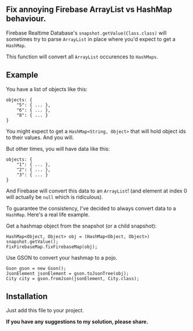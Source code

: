 ## Fix annoying Firebase ArrayList vs HashMap behaviour.

Firebase Realtime Database's `snapshot.getValue(Class.class)` will sometimes try to parse `ArrayList` in place where you'd expect to get a `HashMap`.

This function will convert all `ArrayList` occurences to `HashMaps`.

## Example

You have a list of objects like this:

    objects: {
        "5": { ... },
        "6": { ... },
        "8": { ... }
    }
   
You might expect to get a `HashMap<String, Object>` that will hold object ids to their values.
And you will.
    
But other times, you will have data like this:
    
    objects: {
        "1": { ... },
        "2": { ... },
        "3": { ... }
    }
    
And Firebase will convert this data to an `ArrayList`! (and element at index 0 will actually be `null` which is ridiculous).

To guarantee the consistency, I've decided to always convert data to a `HashMap`. Here's a real life example.

Get a hashmap object from the snapshot (or a child snapshot):

    HashMap<Object, Object> obj = (HashMap<Object, Object>) snapshot.getValue();
    FixFirebaseMap.fixFirebaseMap(obj);

Use GSON to convert your hashmap to a pojo.

    Gson gson = new Gson();
    JsonElement jsonElement = gson.toJsonTree(obj);
    City city = gson.fromJson(jsonElement, City.class);
    
   
## Installation

Just add this file to your project. 

**If you have any suggestions to my solution, please share.**
